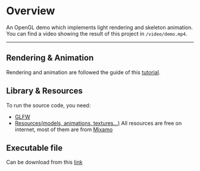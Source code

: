 # Overview
An OpenGL demo which implements light rendering and skeleton animation.
You can find a video showing the result of this project in `/video/demo.mp4`.

***
## Rendering & Animation
Rendering and animation are followed the guide of this [tutorial](https://learnopengl.com/).

## Library & Resources
To run the source code, you need:
- [GLFW](https://www.glfw.org/download.html)
- [Resources(models, animations, textures...)]()
All resources are free on internet, most of them are from [Mixamo](https://www.mixamo.com/#/)

## Executable file
Can be download from this [link]()
